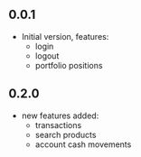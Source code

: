 ## 0.0.1

- Initial version, features: 
    - login
    - logout
    - portfolio positions

## 0.2.0

- new features added:
    - transactions
    - search products
    - account cash movements
